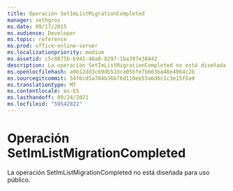 ```yaml
---
title: Operación SetImListMigrationCompleted
manager: sethgros
ms.date: 09/17/2015
ms.audience: Developer
ms.topic: reference
ms.prod: office-online-server
ms.localizationpriority: medium
ms.assetid: c5c0875b-b941-46a8-8297-1ba397e38442
description: La operación SetImListMigrationCompleted no está diseñada para uso público.
ms.openlocfilehash: a9b12dd3c69db52dca05bfe7b663ba46e4064c2b
ms.sourcegitcommit: 54f6cd5a704b36b76d110ee53a6d6c1c3e15f5a9
ms.translationtype: MT
ms.contentlocale: es-ES
ms.lasthandoff: 09/24/2021
ms.locfileid: "59542822"
---
```

# <a name="setimlistmigrationcompleted-operation"></a>Operación SetImListMigrationCompleted

La operación SetImListMigrationCompleted no está diseñada para uso público.
  

